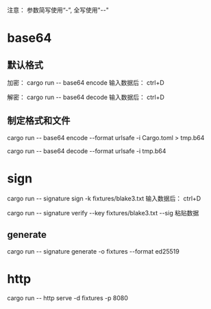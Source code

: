 
注意：
参数简写使用“-”, 全写使用"--"

# base64
## 默认格式
加密：
cargo run -- base64 encode 
输入数据后： ctrl+D

解密：
cargo run -- base64 decode
输入数据后： ctrl+D

## 制定格式和文件
cargo run -- base64 encode --format urlsafe -i Cargo.toml > tmp.b64

cargo run -- base64 decode --format urlsafe -i  tmp.b64

# sign
cargo run -- signature sign -k fixtures/blake3.txt
输入数据后： ctrl+D

cargo run -- signature verify --key fixtures/blake3.txt --sig 粘贴数据

## generate
cargo run -- signature generate -o fixtures --format ed25519


# http
cargo run -- http serve -d fixtures -p 8080 
